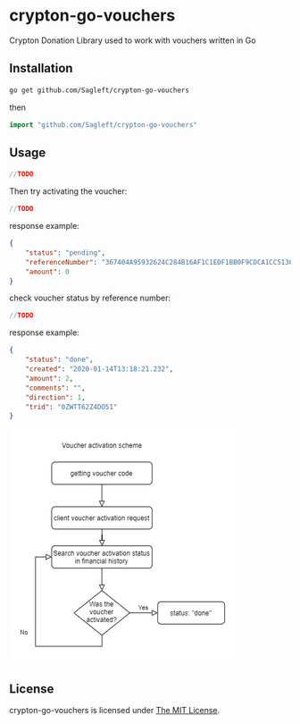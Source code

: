 # crypton-go-vouchers
Crypton Donation Library used to work with vouchers written in Go

## Installation

```bash
go get github.com/Sagleft/crypton-go-vouchers
```

then

```go
import "github.com/Sagleft/crypton-go-vouchers"
```

Usage
-------

```go
//TODO
```

Then try activating the voucher:

```go
//TODO
```

response example:

```json
{
	"status": "pending",
	"referenceNumber": "367404A95932624C284B16AF1C1EDF1BB0F9CDCA1CC5136B167378BBF933FAD8",
	"amount": 0
}
```

check voucher status by reference number:

```go
//TODO
```

response example:

```json
{
	"status": "done",
	"created": "2020-01-14T13:18:21.232",
	"amount": 2,
	"comments": "",
	"direction": 1,
	"trid": "0ZWTT62Z4DO51"
}
```

![scheme](https://github.com/Sagleft/crypton-go-vouchers/raw/master/assets/voucher_activation.png)

License
-------

crypton-go-vouchers is licensed under [The MIT License](LICENSE).
